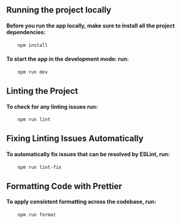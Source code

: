 ## Running the project locally

#### Before you run the app locally, make sure to install all the project dependencies:

```bash
    npm install
```

#### To start the app in the development mode: run:

```bash
    npm run dev
```

## Linting the Project

#### To check for any linting issues run:

```bash
    npm run lint
```

## Fixing Linting Issues Automatically

#### To automatically fix issues that can be resolved by ESLint, run:

```bash
    npm run lint-fix
```

## Formatting Code with Prettier

#### To apply consistent formatting across the codebase, run:

```bash
    npm run format
```

